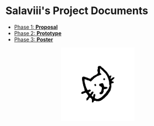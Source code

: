 # Salaviii's Project Documents

- [Phase 1: **Proposal**](Phase%201)
- [Phase 2: **Prototype**](Phase%202)
- [Phase 3: **Poster**](Phase%203)

<p align="center">
<img src="assets/slaviii-spin.gif" alt="logo">
</p>
